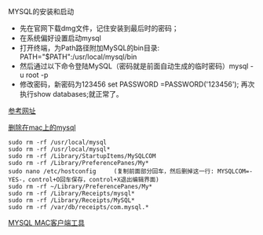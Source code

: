 MYSQL的安装和启动

- 先在官网下载dmg文件，记住安装到最后时的密码；
- 在系统偏好设置启动mysql
- 打开终端，为Path路径附加MySQL的bin目录: PATH="$PATH":/usr/local/mysql/bin
- 然后通过以下命令登陆MySQL（密码就是前面自动生成的临时密码）mysql -u root -p
- 修改密码，新密码为123456
set PASSWORD =PASSWORD('123456');
再次执行show databases;就正常了。

[参考网址](http://www.myexception.cn/mysql/2043991.html)

[删除在mac上的mysql](http://blog.csdn.net/maxsky/article/details/40347505)

	sudo rm -rf /usr/local/mysql  
	sudo rm -rf /usr/local/mysql*  
	sudo rm -rf /Library/StartupItems/MySQLCOM  
	sudo rm -rf /Library/PreferencePanes/My*  
	sudo nano /etc/hostconfig     (复制前面部分回车，然后删掉这一行: MYSQLCOM=-YES-，control+O回车保存，control+X退出编辑界面)  
	sudo rm -rf ~/Library/PreferencePanes/My*  
	sudo rm -rf /Library/Receipts/mysql*  
	sudo rm -rf /Library/Receipts/MySQL*  
	sudo rm -rf /var/db/receipts/com.mysql.*


[MYSQL MAC客户端工具](https://sequelpro.com/download#auto-start)